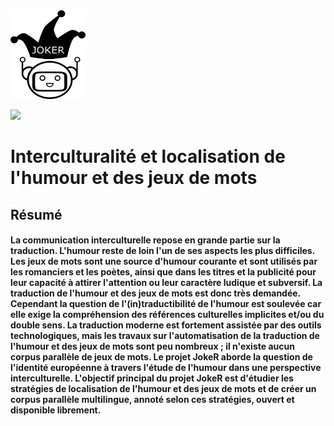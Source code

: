 <img align="centre" width="120" height="142" src="Joker.png">

[<img src="drapeau EN.png" width="20">](https://motsmachines.github.io/joker/EN/)

# Interculturalité et localisation de l'humour et des jeux de mots
## Résumé
#### La communication interculturelle repose en grande partie sur la traduction. L'humour reste de loin l'un de ses aspects les plus difficiles. Les jeux de mots sont une source d'humour courante et sont utilisés par les romanciers et les poètes, ainsi que dans les titres et la publicité pour leur capacité à attirer l'attention ou leur caractère ludique et subversif. La traduction de l'humour et des jeux de mots est donc très demandée. Cependant la question de l'(in)traductibilité de l'humour est soulevée car elle exige la compréhension des références culturelles implicites et/ou du double sens. La traduction moderne est fortement assistée par des outils technologiques, mais les travaux sur l'automatisation de la traduction de l'humour et des jeux de mots sont peu nombreux ; il n'existe aucun corpus parallèle de jeux de mots. Le projet JokeR aborde la question de l'identité européenne à travers l'étude de l'humour dans une perspective interculturelle. L'objectif principal du projet JokeR est d'étudier les stratégies de localisation de l'humour et des jeux de mots et de créer un corpus parallèle multilingue, annoté selon ces stratégies, ouvert et disponible librement.
